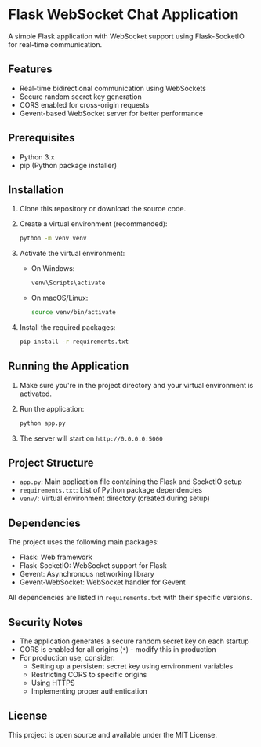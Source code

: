 # Flask WebSocket Chat Application

A simple Flask application with WebSocket support using Flask-SocketIO for real-time communication.

## Features

- Real-time bidirectional communication using WebSockets
- Secure random secret key generation
- CORS enabled for cross-origin requests
- Gevent-based WebSocket server for better performance

## Prerequisites

- Python 3.x
- pip (Python package installer)

## Installation

1. Clone this repository or download the source code.

2. Create a virtual environment (recommended):
   ```bash
   python -m venv venv
   ```

3. Activate the virtual environment:
   - On Windows:
     ```bash
     venv\Scripts\activate
     ```
   - On macOS/Linux:
     ```bash
     source venv/bin/activate
     ```

4. Install the required packages:
   ```bash
   pip install -r requirements.txt
   ```

## Running the Application

1. Make sure you're in the project directory and your virtual environment is activated.

2. Run the application:
   ```bash
   python app.py
   ```

3. The server will start on `http://0.0.0.0:5000`

## Project Structure

- `app.py`: Main application file containing the Flask and SocketIO setup
- `requirements.txt`: List of Python package dependencies
- `venv/`: Virtual environment directory (created during setup)

## Dependencies

The project uses the following main packages:
- Flask: Web framework
- Flask-SocketIO: WebSocket support for Flask
- Gevent: Asynchronous networking library
- Gevent-WebSocket: WebSocket handler for Gevent

All dependencies are listed in `requirements.txt` with their specific versions.

## Security Notes

- The application generates a secure random secret key on each startup
- CORS is enabled for all origins (`*`) - modify this in production
- For production use, consider:
  - Setting up a persistent secret key using environment variables
  - Restricting CORS to specific origins
  - Using HTTPS
  - Implementing proper authentication

## License

This project is open source and available under the MIT License. 